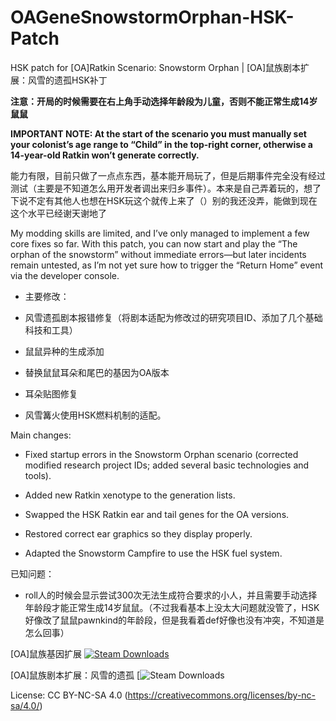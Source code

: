 # OAGeneSnowstormOrphan-HSK-Patch
HSK patch for [OA]Ratkin Scenario: Snowstorm Orphan | [OA]鼠族剧本扩展：风雪的遗孤HSK补丁

**注意：开局的时候需要在右上角手动选择年龄段为儿童，否则不能正常生成14岁鼠鼠**

**IMPORTANT NOTE: At the start of the scenario you must manually set your colonist’s age range to “Child” in the top-right corner, otherwise a 14-year-old Ratkin won’t generate correctly.**


能力有限，目前只做了一点点东西，基本能开局玩了，但是后期事件完全没有经过测试（主要是不知道怎么用开发者调出来归乡事件）。本来是自己弄着玩的，想了下说不定有其他人也想在HSK玩这个就传上来了（）别的我还没弄，能做到现在这个水平已经谢天谢地了

My modding skills are limited, and I’ve only managed to implement a few core fixes so far. With this patch, you can now start and play the “The orphan of the snowstorm” without immediate errors—but later incidents remain untested, as I’m not yet sure how to trigger the “Return Home” event via the developer console.

+ 主要修改：

+ 风雪遗孤剧本报错修复（将剧本适配为修改过的研究项目ID、添加了几个基础科技和工具）

+ 鼠鼠异种的生成添加

+ 替换鼠鼠耳朵和尾巴的基因为OA版本

+ 耳朵贴图修复

+ 风雪篝火使用HSK燃料机制的适配。

Main changes:

+ Fixed startup errors in the Snowstorm Orphan scenario (corrected modified research project IDs; added several basic technologies and tools).

+ Added new Ratkin xenotype to the generation lists.

+ Swapped the HSK Ratkin ear and tail genes for the OA versions.

+ Restored correct ear graphics so they display properly.

+ Adapted the Snowstorm Campfire to use the HSK fuel system.

已知问题：

+ roll人的时候会显示尝试300次无法生成符合要求的小人，并且需要手动选择年龄段才能正常生成14岁鼠鼠。（不过我看基本上没太大问题就没管了，HSK好像改了鼠鼠pawnkind的年龄段，但是我看着def好像也没有冲突，不知道是怎么回事）

[OA]鼠族基因扩展  [![Steam Downloads](https://img.shields.io/steam/downloads/3300291918?style=flat&logo=steam&label=Steam%20Workshop)](https://steamcommunity.com/sharedfiles/filedetails/?id=3300291918)

[OA]鼠族剧本扩展：风雪的遗孤  [![Steam Downloads](https://img.shields.io/steam/downloads/3381392312?style=flat&logo=steam&label=Steam%20Workshop&color=blue)

License: CC BY-NC-SA 4.0 (https://creativecommons.org/licenses/by-nc-sa/4.0/)
